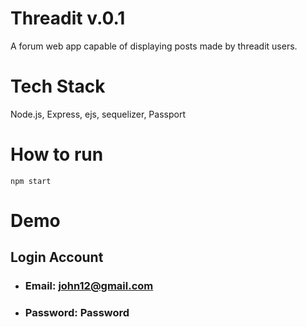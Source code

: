 # Threadit v.0.1

A forum web app capable of displaying posts made by threadit users.

# Tech Stack

Node.js, Express, ejs, sequelizer, Passport

# How to run

`npm start`

# Demo
## Login Account

- ### Email: john12@gmail.com
- ### Password: Password
